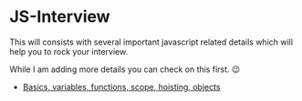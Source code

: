 # JS-Interview
This will consists with several important javascript related details which will help you to rock your interview. 

While I am adding more details you can check on this first. :wink:

- [Basics, variables, functions, scope, hoisting, objects](https://github.com/lahiruz/JS-Interview/blob/master/js1.md)
